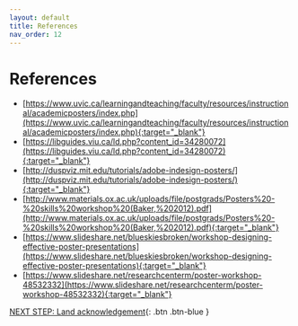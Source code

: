 ```yaml
---
layout: default
title: References
nav_order: 12
---
```


# References

-   [https://www.uvic.ca/learningandteaching/faculty/resources/instructional/academicposters/index.php](https://www.uvic.ca/learningandteaching/faculty/resources/instructional/academicposters/index.php){:target="_blank"}
-   [https://libguides.viu.ca/ld.php?content_id=34280072](https://libguides.viu.ca/ld.php?content_id=34280072){:target="_blank"}
-   [http://duspviz.mit.edu/tutorials/adobe-indesign-posters/](http://duspviz.mit.edu/tutorials/adobe-indesign-posters/){:target="_blank"}
-   [http://www.materials.ox.ac.uk/uploads/file/postgrads/Posters%20-%20skills%20workshop%20(Baker,%202012).pdf](http://www.materials.ox.ac.uk/uploads/file/postgrads/Posters%20-%20skills%20workshop%20(Baker,%202012).pdf){:target="_blank"}
-   [https://www.slideshare.net/blueskiesbroken/workshop-designing-effective-poster-presentations](https://www.slideshare.net/blueskiesbroken/workshop-designing-effective-poster-presentations){:target="_blank"}
-   [https://www.slideshare.net/researchcenterm/poster-workshop-48532332](https://www.slideshare.net/researchcenterm/poster-workshop-48532332){:target="_blank"}

[NEXT STEP: Land acknowledgement](land-acknowledgement.html){: .btn .btn-blue }
